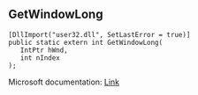 ## GetWindowLong

```
[DllImport("user32.dll", SetLastError = true)]
public static extern int GetWindowLong(
   IntPtr hWnd,
   int nIndex
);
```

Microsoft documentation: [Link](https://learn.microsoft.com/en-us/windows/win32/api/winuser/nf-winuser-getwindowlonga)
